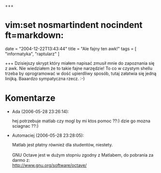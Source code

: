 +++
# vim:set nosmartindent nocindent ft=markdown:
date = "2004-12-22T13:43:44"
title = "Ale fajny ten awk!"
tags = [ "informatyka", "raptularz" ]

+++
Dzisiejszy skrypt który miałem napisać zmusił mnie do zapoznania się z awk.
Nie wiedziałem że to takie fajne narzędzie! To co w czystym shellu trzeba by
oprogramować w dość upierdliwy sposób, tutaj załatwia się jedną linijką.
Baaardzo sympatyczna rzecz. :-)

# Komentarze

* Ada (2006-05-28 23:26:14): <p>hej potrzebuje matlab czy mogl by mi ktos pomoc
  ??:) dzie go mozna sciagnac ??:)</p>
* Automaciej (2006-05-28 23:28:05): <p>Matlab jest płatny również dla studentów,
  niestety. <br /> <br />GNU Octave jest w dużym stopniu zgodny z Matlabem, do
  pobrania za darmo z: <br />http://www.gnu.org/software/octave/</p>
